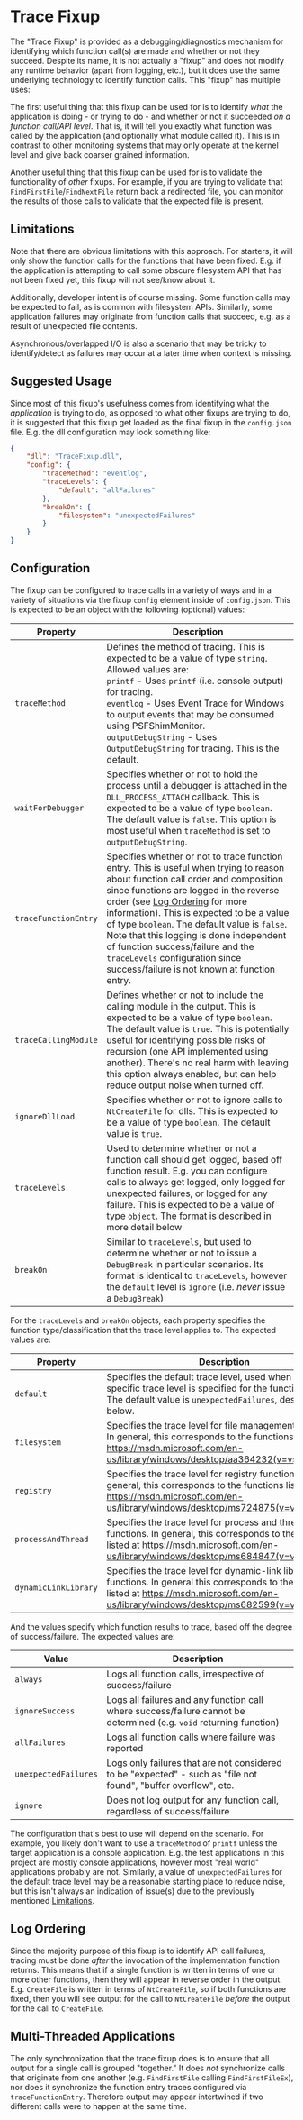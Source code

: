 # Trace Fixup
The "Trace Fixup" is provided as a debugging/diagnostics mechanism for identifying which function call(s) are made and whether or not they succeed. Despite its name, it is not actually a "fixup" and does not modify any runtime behavior (apart from logging, etc.), but it does use the same underlying technology to identify function calls. This "fixup" has multiple uses:

The first useful thing that this fixup can be used for is to identify _what_ the application is doing - or trying to do - and whether or not it succeeded _on a function call/API level_. That is, it will tell you exactly what function was called by the application (and optionally what module called it). This is in contrast to other monitoring systems that may only operate at the kernel level and give back coarser grained information.

Another useful thing that this fixup can be used for is to validate the functionality of _other_ fixups. For example, if you are trying to validate that `FindFirstFile`/`FindNextFile` return back a redirected file, you can monitor the results of those calls to validate that the expected file is present.

## Limitations
Note that there are obvious limitations with this approach. For starters, it will only show the function calls for the functions that have been fixed. E.g. if the application is attempting to call some obscure filesystem API that has not been fixed yet, this fixup will not see/know about it.

Additionally, developer intent is of course missing. Some function calls may be expected to fail, as is common with filesystem APIs. Similarly, some application failures may originate from function calls that succeed, e.g. as a result of unexpected file contents.

Asynchronous/overlapped I/O is also a scenario that may be tricky to identify/detect as failures may occur at a later time when context is missing.

## Suggested Usage
Since most of this fixup's usefulness comes from identifying what the _application_ is trying to do, as opposed to what other fixups are trying to do, it is suggested that this fixup get loaded as the final fixup in the `config.json` file. E.g. the dll configuration may look something like:

```json
{
    "dll": "TraceFixup.dll",
    "config": {
        "traceMethod": "eventlog",
        "traceLevels": {
            "default": "allFailures"
        },
        "breakOn": {
            "filesystem": "unexpectedFailures"
        }
    }
}
```

## Configuration
The fixup can be configured to trace calls in a variety of ways and in a variety of situations via the fixup `config` element inside of `config.json`. This is expected to be an object with the following (optional) values:

| Property | Description |
| -------- | ----------- |
| `traceMethod` | Defines the method of tracing. This is expected to be a value of type `string`. Allowed values are:<br>`printf` - Uses `printf` (i.e. console output) for tracing.<br>`eventlog` - Uses Event Trace for Windows to output events that may be consumed using PSFShimMonitor.<br>`outputDebugString` - Uses `OutputDebugString` for tracing. This is the default. |
| `waitForDebugger` | Specifies whether or not to hold the process until a debugger is attached in the `DLL_PROCESS_ATTACH` callback. This is expected to be a value of type `boolean`. The default value is `false`. This option is most useful when `traceMethod` is set to `outputDebugString`. |
| `traceFunctionEntry` | Specifies whether or not to trace function entry. This is useful when trying to reason about function call order and composition since functions are logged in the reverse order (see [Log Ordering](#log-ordering) for more information). This is expected to be a value of type `boolean`. The default value is `false`. Note that this logging is done independent of function success/failure and the `traceLevels` configuration since success/failure is not known at function entry. |
| `traceCallingModule` | Defines whether or not to include the calling module in the output. This is expected to be a value of type `boolean`. The default value is `true`. This is potentially useful for identifying possible risks of recursion (one API implemented using another). There's no real harm with leaving this option always enabled, but can help reduce output noise when turned off. |
| `ignoreDllLoad` | Specifies whether or not to ignore calls to `NtCreateFile` for dlls. This is expected to be a value of type `boolean`. The default value is `true`. |
| `traceLevels` | Used to determine whether or not a function call should get logged, based off function result. E.g. you can configure calls to always get logged, only logged for unexpected failures, or logged for any failure. This is expected to be a value of type `object`. The format is described in more detail below |
| `breakOn` | Similar to `traceLevels`, but used to determine whether or not to issue a `DebugBreak` in particular scenarios. Its format is identical to `traceLevels`, however the `default` level is `ignore` (i.e. _never_ issue a `DebugBreak`) |

For the `traceLevels` and `breakOn` objects, each property specifies the function type/classification that the trace level applies to. The expected values are:

| Property | Description |
| -------- | ----------- |
| `default` | Specifies the default trace level, used when no more specific trace level is specified for the function type. The default value is `unexpectedFailures`, described below. |
| `filesystem` | Specifies the trace level for file management functions. In general, this corresponds to the functions listed at https://msdn.microsoft.com/en-us/library/windows/desktop/aa364232(v=vs.85).aspx. |
| `registry` | Specifies the trace level for registry functions. In general, this corresponds to the functions listed at https://msdn.microsoft.com/en-us/library/windows/desktop/ms724875(v=vs.85).aspx. |
| `processAndThread` | Specifies the trace level for process and thread functions. In general, this corresponds to the functions listed at https://msdn.microsoft.com/en-us/library/windows/desktop/ms684847(v=vs.85).aspx. |
| `dynamicLinkLibrary` | Specifies the trace level for dynamic-link library functions. In general this corresponds to the functions listed at https://msdn.microsoft.com/en-us/library/windows/desktop/ms682599(v=vs.85).aspx |

And the values specify which function results to trace, based off the degree of success/failure. The expected values are:

| Value | Description |
| ----- | ----------- |
| `always` | Logs all function calls, irrespective of success/failure |
| `ignoreSuccess` | Logs all failures and any function call where success/failure cannot be determined (e.g. `void` returning function) |
| `allFailures` | Logs all function calls where failure was reported |
| `unexpectedFailures` | Logs only failures that are not considered to be "expected" - such as "file not found", "buffer overflow", etc. |
| `ignore` | Does not log output for any function call, regardless of success/failure |

The configuration that's best to use will depend on the scenario. For example, you likely don't want to use a `traceMethod` of `printf` unless the target application is a console application. E.g. the test applications in this project are mostly console applications, however most "real world" applications probably are not. Similarly, a value of `unexpectedFailures` for the default trace level may be a reasonable starting place to reduce noise, but this isn't always an indication of issue(s) due to the previously mentioned [Limitations](#limitations).

## Log Ordering
Since the majority purpose of this fixup is to identify API call failures, tracing must be done _after_ the invocation of the implementation function returns. This means that if a single function is written in terms of one or more other functions, then they will appear in reverse order in the output. E.g. `CreateFile` is written in terms of `NtCreateFile`, so if both functions are fixed, then you will see output for the call to `NtCreateFile` _before_ the output for the call to `CreateFile`.

## Multi-Threaded Applications
The only synchronization that the trace fixup does is to ensure that all output for a single call is grouped "together." It does _not_ synchronize calls that originate from one another (e.g. `FindFirstFile` calling `FindFirstFileEx`), nor does it synchronize the function entry traces configured via `traceFunctionEntry`. Therefore output may appear intertwined if two different calls were to happen at the same time.
